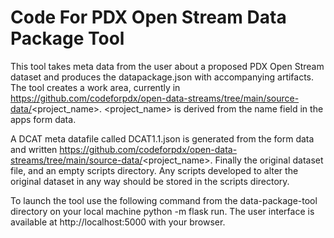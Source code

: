# Code For PDX Open Stream Data Package Tool

This tool takes meta data from the user about a proposed PDX Open Stream dataset and produces the datapackage.json with accompanying artifacts. The tool creates a work area, currently in https://github.com/codeforpdx/open-data-streams/tree/main/source-data/<project_name>. <project_name> is derived from the name field in the apps form data.

A DCAT meta datafile called DCAT1.1.json  is generated from the form data and written https://github.com/codeforpdx/open-data-streams/tree/main/source-data/<project_name>. Finally the original dataset file, and an empty scripts directory. Any scripts developed to alter the original dataset in any way should be stored in the scripts directory. 

To launch the tool use the following command from the data-package-tool directory on your local machine
python -m flask run. The user interface is available at http://localhost:5000 with your browser.
